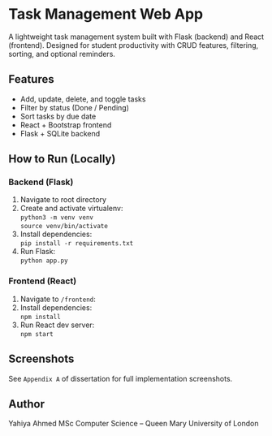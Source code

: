 # Task Management Web App

A lightweight task management system built with Flask (backend) and React (frontend).
Designed for student productivity with CRUD features, filtering, sorting, and optional reminders.

## Features
- Add, update, delete, and toggle tasks
- Filter by status (Done / Pending)
- Sort tasks by due date
- React + Bootstrap frontend
- Flask + SQLite backend

## How to Run (Locally)
### Backend (Flask)
1. Navigate to root directory
2. Create and activate virtualenv:  
   `python3 -m venv venv`  
   `source venv/bin/activate`  
3. Install dependencies:  
   `pip install -r requirements.txt`  
4. Run Flask:  
   `python app.py`  

### Frontend (React)
1. Navigate to `/frontend`:
2. Install dependencies:  
   `npm install`  
3. Run React dev server:  
   `npm start`  

## Screenshots
See `Appendix A` of dissertation for full implementation screenshots.

## Author
Yahiya Ahmed
MSc Computer Science – Queen Mary University of London
